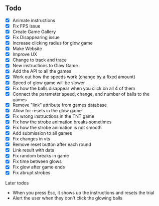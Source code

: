 ## Todo

- [x] Animate instructions
- [x] Fix FPS issue
- [x] Create Game Gallery
- [x] Fix Disappearing issue
- [x] Increase clicking radius for glow game
- [x] Make Website
- [x] Improve UX
- [x] Change to track and trace
- [x] New instructions to Glow Game
- [x] Add the API to all the games
- [x] Work out how the speeds work (change by a fixed amount)
- [x] Speed of glow game will be slower
- [x] Fix how the balls disappear when you click on all 4 of them
- [x] Connect the parameter speed, change, and number of balls to the games
- [x] Remove "link" attribute from games database
- [x] Allow for resets in the glow game
- [x] Fix wrong instructions in the TNT game
- [x] Fix how the strobe animation breaks sometimes
- [x] Fix how the strobe animation is not smooth
- [x] Add submission to all games
- [x] Fix changes in vts
- [x] Remove reset button after each round
- [x] Link result with data
- [x] Fix random breaks in game
- [x] Fix time between glows
- [x] Fix glow after game ends
- [x] Fix abrupt strobes

Later todos

- When you press Esc, it shows up the instructions and resets the trial
- Alert the user when they don't click the glowing balls
